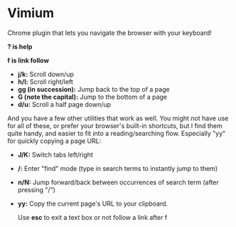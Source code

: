 # Vimium

Chrome plugin that lets you navigate the browser with your keyboard!

**? is help**	

**f is link follow**

- **j/k:** Scroll down/up
- **h/l:** Scroll right/left
- **gg (in succession):** Jump back to the top of a page
- **G (note the capital):** Jump to the bottom of a page
- **d/u:** Scroll a half page down/up

And you have a few other utilities that work as well. You might not have use for all of these, or prefer your browser's built-in shortcuts, but I find them quite handy, and easier to fit into a reading/searching flow. Especially "yy" for quickly copying a page URL:

- **J/K:** Switch tabs left/right

- **/:** Enter "find" mode (type in search terms to instantly jump to them)

- **n/N:** Jump forward/back between occurrences of search term (after pressing "/")

- **yy:** Copy the current page's URL to your clipboard.

  Use **esc** to exit a text box or not follow a link after f 
